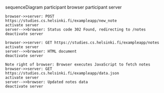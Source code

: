 sequenceDiagram
    participant browser
    participant server

    browser->>server: POST https://studies.cs.helsinki.fi/exampleapp/new_note
    activate server
    server-->>browser: Status code 302 Found, redirecting to /notes
    deactivate server

    browser->>server: GET https://studies.cs.helsinki.fi/exampleapp/notes
    activate server
    server-->>browser: HTML document
    deactivate server

    Note right of browser: Browser executes JavaScript to fetch notes
    browser->>server: GET https://studies.cs.helsinki.fi/exampleapp/data.json
    activate server
    server-->>browser: Updated notes data
    deactivate server

